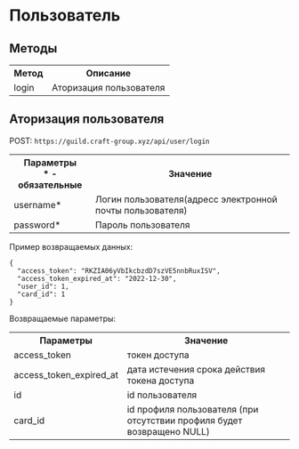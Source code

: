 # Пользователь

## Методы

<table>
    <tr>
        <th>
            Метод
        </th>
        <th>
            Описание
        </th>
    </tr>
    <tr>
        <td>
            login
        </td>
        <td>
            Аторизация пользователя 
        </td>
    </tr>
</table>

## Аторизация пользователя

POST: `https://guild.craft-group.xyz/api/user/login`

<table>
    <tr>
        <th>
            Параметры <br> 
            * - обязательные
        </th>
        <th>
            Значение
        </th>
    </tr>
    <tr>
        <td>
            username*
        </td>
        <td>
            Логин пользователя(адресс электронной почты пользователя)
        </td>
    </tr>
    <tr>
        <td>
            password*
        </td>
        <td>
            Пароль пользователя
        </td>
    </tr>
</table>

<p>
    Пример возвращаемых данных:
</p>

```json5
{
  "access_token": "RKZIA06yVbIkcbzdD7szVE5nnbRuxISV",
  "access_token_expired_at": "2022-12-30",
  "user_id": 1,
  "card_id": 1
}
```

<p>
    Возвращаемые параметры:
</p>
<table>
    <tr>
        <th>
            Параметры
        </th>
        <th>
            Значение
        </th>
    </tr>
    <tr>
        <td>
            access_token
        </td>
        <td>
            токен доступа
        </td>
    </tr>
    <tr>
        <td>
            access_token_expired_at
        </td>
        <td>
            дата истечения срока действия токена доступа
        </td>
    </tr>
    <tr>
        <td>
            id
        </td>
        <td>
            id пользователя
        </td>
    </tr>
    <tr>
        <td>
            card_id
        </td>
        <td>
            id профиля пользователя (при отсутствии профиля будет возвращено NULL)
        </td>
    </tr>
</table>
